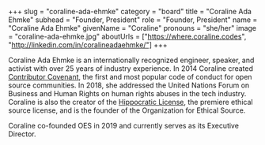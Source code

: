 +++
slug = "coraline-ada-ehmke"
category = "board"
title = "Coraline Ada Ehmke"
subhead = "Founder, President"
role = "Founder, President"
name = "Coraline Ada Ehmke"
givenName = "Coraline"
pronouns = "she/her"
image = "coraline-ada-ehmke.jpg"
aboutUrls = ["https://where.coraline.codes", "http://linkedin.com/in/coralineadaehmke/"]
+++

Coraline Ada Ehmke is an internationally recognized engineer, speaker, and activist with over 25 years of industry experience. In 2014 Coraline created [Contributor Covenant](https://contributor-covenant.org), the first and most popular code of conduct for open source communities. In 2018, she addressed the United Nations Forum on Business and Human Rights on human rights abuses in the tech industry. Coraline is also the creator of the [Hippocratic License](https://firstdonoharm.dev), the premiere ethical source license, and is the founder of the Organization for Ethical Source.

Coraline co-founded OES in 2019 and currently serves as its Executive Director.
